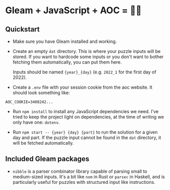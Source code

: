 # Gleam + JavaScript + AOC = 🎅💕

## Quickstart

- Make sure you have Gleam installed and working.

- Create an empty `dat` directory. This is where your puzzle inputs will be stored.
  If you want to hardcode some inputs or you don't want to bother fetching them
  automatically, you can put them here.

  Inputs should be named `{year}_{day}` (e.g. `2022_1` for the first day of 2022).

- Create a `.env` file with your session cookie from the aoc website. It should
  look something like:

```
AOC_COOKIE=3408242...
```

- Run `npm install` to install any JavaScript dependencies we need. I've tried to
  keep the project light on dependencies, at the time of writing we only have
  one: `dotenv`.

- Run `npm start -- {year} {day} {part}` to run the solution for a given day and
  part. If the puzzle input cannot be found in the `dat` directory, it will be
  fetched automatically.

## Included Gleam packages

- `nibble` is a parser combinator library capable of parsing small to medium-sized
  inputs. It's a bit like `nom` in Rust or `parsec` in Haskell, and is particularly
  useful for puzzles with structured input like instructions.
